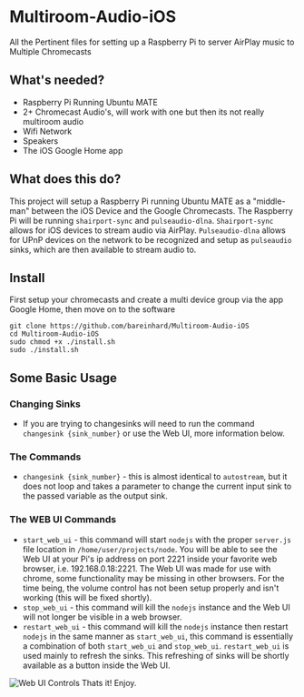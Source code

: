 # Multiroom-Audio-iOS
All the Pertinent files for setting up a Raspberry Pi to server AirPlay music to Multiple Chromecasts

## What's needed?
* Raspberry Pi Running Ubuntu MATE
* 2+ Chromecast Audio's, will work with one but then its not really multiroom audio
* Wifi Network
* Speakers
* The iOS Google Home app

## What does this do?
This project will setup a Raspberry Pi running Ubuntu MATE as a "middle-man" between the iOS Device and the Google Chromecasts. The Raspberry Pi will be running `shairport-sync` and `pulseaudio-dlna`. `Shairport-sync` allows for iOS devices to stream audio via AirPlay. `Pulseaudio-dlna` allows for UPnP devices on the network to be recognized and setup as `pulseaudio` sinks, which are then available to stream audio to.

## Install

First setup your chromecasts and create a multi device group via the app Google Home, then move on to the software

```
git clone https://github.com/bareinhard/Multiroom-Audio-iOS
cd Multiroom-Audio-iOS
sudo chmod +x ./install.sh
sudo ./install.sh
```

## Some Basic Usage

### Changing Sinks
* If you are trying to changesinks will need to run the command  `changesink {sink_number}` or use the Web UI, more information below.
### The Commands
* `changesink {sink_number}` - this is almost identical to `autostream`, but it does not loop and takes a parameter to change the current input sink to the passed variable as the output sink.
### The WEB UI Commands
* `start_web_ui` - this command will start `nodejs` with the proper `server.js` file location in `/home/user/projects/node`. You will be able to see the Web UI at your Pi's ip address on port 2221 inside your favorite web browser, i.e. 192.168.0.18:2221. The Web UI was made for use with chrome, some functionality may be missing in other browsers. For the time being, the volume control has not been setup properly and isn't working (this will be fixed shortly).
* `stop_web_ui` - this command will kill the `nodejs` instance and the Web UI will not longer be visible in a web browser.
* `restart_web_ui` - this command will kill the `nodejs` instance then restart `nodejs` in the same manner as `start_web_ui`, this command is essentially a combination of both `start_web_ui` and `stop_web_ui`. `restart_web_ui` is used mainly to refresh the sinks. This refreshing of sinks will be shortly available as a button inside the Web UI.




![Web UI Controls](http://i967.photobucket.com/albums/ae153/bbejj1234/Screenshot%202017-03-29%2019.49.56_2.png)
Thats it! Enjoy.
